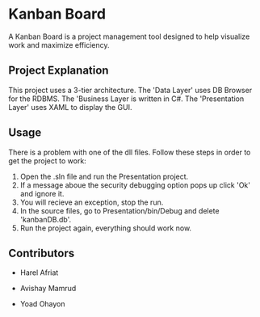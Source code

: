 # Kanban Board

A Kanban Board is a project management tool designed to help visualize work and maximize efficiency.

## Project Explanation

This project uses a 3-tier architecture. The 'Data Layer' uses DB Browser for the RDBMS. The 'Business Layer is written in C#. The 'Presentation Layer' uses XAML to display the GUI.

## Usage

There is a problem with one of the dll files. Follow these steps in order to get the project to work:
1. Open the .sln file and run the Presentation project.
2. If a message aboue the security debugging option pops up click 'Ok' and ignore it.
3. You will recieve an exception, stop the run.
4. In the source files, go to Presentation/bin/Debug and delete 'kanbanDB.db'.
5. Run the project again, everything should work now.

## Contributors
- Harel Afriat

- Avishay Mamrud

- Yoad Ohayon
